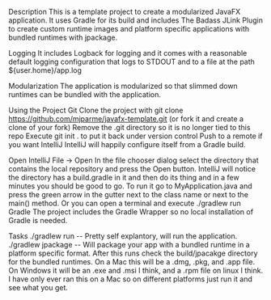 Description
This is a template project to create a modularized JavaFX application. It uses Gradle for its build and includes The Badass JLink Plugin to create custom runtime images and platform specific applications with bundled runtimes with jpackage.

Logging
It includes Logback for logging and it comes with a reasonable default logging configuration that logs to STDOUT and to a file at the path ${user.home}/app.log

Modularization
The application is modularized so that slimmed down runtimes can be bundled with the application.

Using the Project
Git
Clone the project with git clone https://github.com/mjparme/javafx-template.git <name-of-your-project> (or fork it and create a clone of your fork)
Remove the .git directory so it is no longer tied to this repo
Execute git init . to put it back under version control
Push to a remote if you want
IntelliJ
IntelliJ will happily configure itself from a Gradle build.

Open IntelliJ
File -> Open
In the file chooser dialog select the directory that contains the local repository and press the Open button. IntelliJ will notice the directory has a build.gradle in it and then do its thing and in a few minutes you should be good to go.
To run it go to MyApplication.java and press the green arrow in the gutter next to the class name or next to the main() method. Or you can open a terminal and execute ./gradlew run
Gradle
The project includes the Gradle Wrapper so no local installation of Gradle is needed.

Tasks
./gradlew run -- Pretty self explantory, will run the application.
./gradlew jpackage -- Will package your app with a bundled runtime in a platform specific format. After this runs check the build/jpacakge directory for the bundled runtimes. On a Mac this will be a .dmg, .pkg, and .app file. On Windows it will be an .exe and .msi I think, and a .rpm file on linux I think. I have only ever ran this on a Mac so on different platforms just run it and see what you get.

